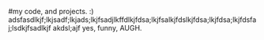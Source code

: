 #my code, and projects. :)
adsfasdlkjf;lkjsadf;lkjads;lkjfsadjlkffdlkjfdsa;lkjfsalkjfdslkjfdsa;lkjfdsa;lkjfdsfaj;lsdkjfsadlkjf akdsl;ajf yes, funny, AUGH.
